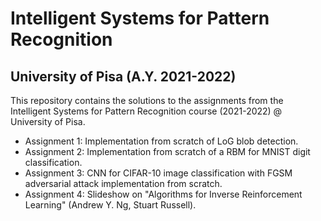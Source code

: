 # Intelligent Systems for Pattern Recognition
## University of Pisa (A.Y. 2021-2022)

This repository contains the solutions to the assignments from the Intelligent Systems for Pattern Recognition course (2021-2022) @ University of Pisa.

- Assignment 1: Implementation from scratch of LoG blob detection.
- Assignment 2: Implementation from scratch of a RBM for MNIST digit classification.
- Assignment 3: CNN for CIFAR-10 image classification with FGSM adversarial attack implementation from scratch.
- Assignment 4: Slideshow on "Algorithms for Inverse Reinforcement Learning" (Andrew Y. Ng, Stuart Russell).